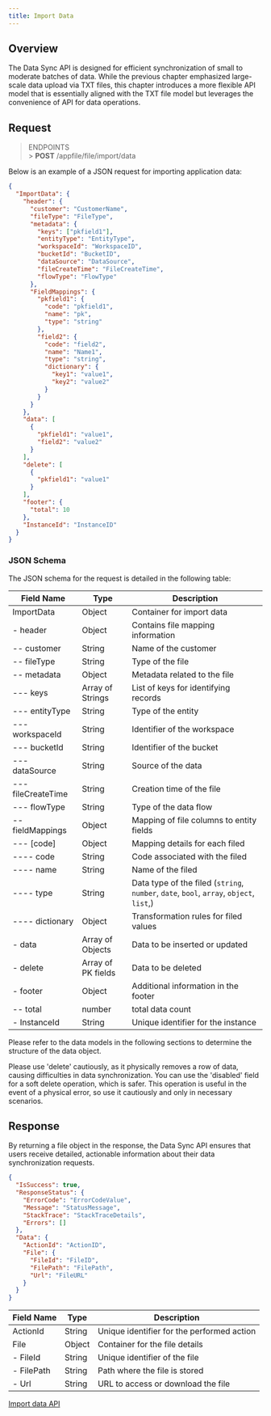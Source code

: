 ```yaml
---
title: Import Data
---
```


## Overview

The Data Sync API is designed for efficient synchronization of small to moderate batches of data.
While the previous chapter emphasized large-scale data upload via TXT files, this chapter introduces a more flexible API model that is essentially aligned with the TXT file model but leverages the convenience of API for data operations.

## Request

> ENDPOINTS <br/> > **POST** /appfile/file/import/data

Below is an example of a JSON request for importing application data:

```json
{
  "ImportData": {
    "header": {
      "customer": "CustomerName",
      "fileType": "FileType",
      "metadata": {
        "keys": ["pkfield1"],
        "entityType": "EntityType",
        "workspaceId": "WorkspaceID",
        "bucketId": "BucketID",
        "dataSource": "DataSource",
        "fileCreateTime": "FileCreateTime",
        "flowType": "FlowType"
      },
      "FieldMappings": {
        "pkfield1": {
          "code": "pkfield1",
          "name": "pk",
          "type": "string"
        },
        "field2": {
          "code": "field2",
          "name": "Name1",
          "type": "string",
          "dictionary": {
            "key1": "value1",
            "key2": "value2"
          }
        }
      }
    },
    "data": [
      {
        "pkfield1": "value1",
        "field2": "value2"
      }
    ],
    "delete": [
      {
        "pkfield1": "value1"
      }
    ],
    "footer": {
      "total": 10
    },
    "InstanceId": "InstanceID"
  }
}
```

### JSON Schema

The JSON schema for the request is detailed in the following table:

| Field Name         | Type               | Description                                                                             |
| ------------------ | ------------------ | --------------------------------------------------------------------------------------- |
| ImportData         | Object             | Container for import data                                                               |
| - header           | Object             | Contains file mapping information                                                       |
| -- customer        | String             | Name of the customer                                                                    |
| -- fileType        | String             | Type of the file                                                                        |
| -- metadata        | Object             | Metadata related to the file                                                            |
| --- keys           | Array of Strings   | List of keys for identifying records                                                    |
| --- entityType     | String             | Type of the entity                                                                      |
| --- workspaceId    | String             | Identifier of the workspace                                                             |
| --- bucketId       | String             | Identifier of the bucket                                                                |
| --- dataSource     | String             | Source of the data                                                                      |
| --- fileCreateTime | String             | Creation time of the file                                                               |
| --- flowType       | String             | Type of the data flow                                                                   |
| -- fieldMappings   | Object             | Mapping of file columns to entity fields                                                |
| --- [code]         | Object             | Mapping details for each filed                                                          |
| ---- code          | String             | Code associated with the filed                                                          |
| ---- name          | String             | Name of the filed                                                                       |
| ---- type          | String             | Data type of the filed (`string`, `number`, `date`, `bool`, `array`, `object`, `list`,) |
| ---- dictionary    | Object             | Transformation rules for filed values                                                   |
| - data             | Array of Objects   | Data to be inserted or updated                                                          |
| - delete           | Array of PK fields | Data to be deleted                                                                      |
| - footer           | Object             | Additional information in the footer                                                    |
| -- total           | number             | total data count                                                                        |
| - InstanceId       | String             | Unique identifier for the instance                                                      |

Please refer to the data models in the following sections to determine the structure of the data object.

<warning>
Please use 'delete' cautiously, as it physically removes a row of data, causing difficulties in data synchronization. You can use the 'disabled' field for a soft delete operation, which is safer.
This operation is useful in the event of a physical error, so use it cautiously and only in necessary scenarios.
</warning>

## Response

By returning a file object in the response, the Data Sync API ensures that users receive detailed, actionable information about their data synchronization requests.

```json
{
  "IsSuccess": true,
  "ResponseStatus": {
    "ErrorCode": "ErrorCodeValue",
    "Message": "StatusMessage",
    "StackTrace": "StackTraceDetails",
    "Errors": []
  },
  "Data": {
    "ActionId": "ActionID",
    "File": {
      "FileId": "FileID",
      "FilePath": "FilePath",
      "Url": "FileURL"
    }
  }
}
```

| Field Name | Type   | Description                                |
| ---------- | ------ | ------------------------------------------ |
| ActionId   | String | Unique identifier for the performed action |
| File       | Object | Container for the file details             |
| - FileId   | String | Unique identifier of the file              |
| - FilePath | String | Path where the file is stored              |
| - Url      | String | URL to access or download the file         |

<seealso>
    <category ref="api">
        <a href="https://documenter.getpostman.com/view/6575661/2s9YeHbBMH#fedeae74-0265-4d73-9b9b-9f7768c83c49"> Import data API</a>
    </category>
</seealso>
